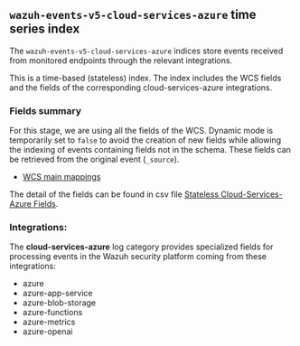 ## `wazuh-events-v5-cloud-services-azure` time series index

The `wazuh-events-v5-cloud-services-azure` indices store events received from monitored endpoints through the relevant integrations.

This is a time-based (stateless) index. The index includes the WCS fields and the fields of the corresponding cloud-services-azure integrations.

### Fields summary

For this stage, we are using all the fields of the WCS. Dynamic mode is temporarily set to `false` to avoid the creation of new fields while allowing the indexing of events containing fields not in the schema. These fields can be retrieved from the original event (`_source`).

- [WCS main mappings](../../stateless/docs/fields.csv)

The detail of the fields can be found in csv file [Stateless Cloud-Services-Azure Fields](fields.csv).

### Integrations:

The **cloud-services-azure** log category provides specialized fields for processing events in the Wazuh security platform coming from these integrations:
- azure
- azure-app-service
- azure-blob-storage
- azure-functions
- azure-metrics
- azure-openai
